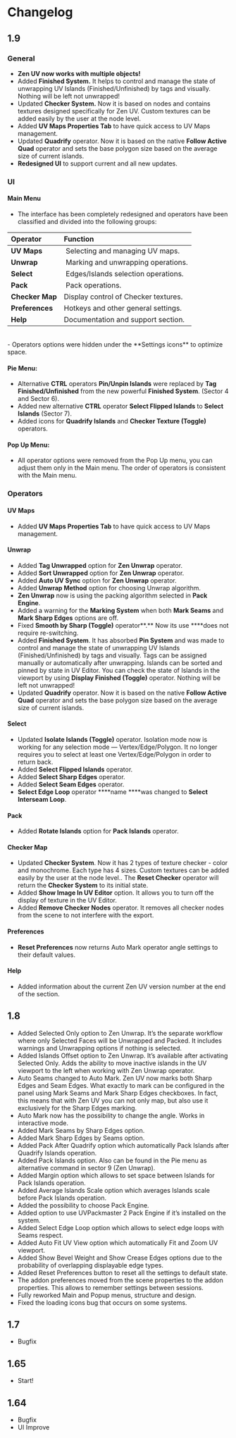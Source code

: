 # Changelog

## 1.9
### General

- **Zen UV now works with multiple objects!**
- Added **Finished System.** It helps to control and manage the state of unwrapping UV Islands (Finished/Unfinished) by tags and visually. Nothing will be left not unwrapped!
- Updated **Checker System.** Now it is based on nodes and contains textures designed specifically for Zen UV. Custom textures can be added easily by the user at the node level.
- Added **UV Maps Properties Tab** to have quick access to UV Maps management.
- Updated **Quadrify** operator. Now it is based on the native **Follow Active Quad** operator and sets the base polygon size based on the average size of current islands.
- **Redesigned UI** to support current and all new updates.

### UI

#### **Main Menu**

- The interface has been completely redesigned and operators have been classified and divided into the following groups:

Operator | Function
:---|:---
    **UV Maps**  |          Selecting and managing UV maps. 
    **Unwrap**    |           Marking and unwrapping operations.
    **Select**   |               Edges/Islands selection operations.
    **Pack**      |               Pack operations.
    **Checker Map**   |   Display control of Checker textures.
    **Preferences**    |     Hotkeys and other general settings.
    **Help**            |        Documentation and support section.

<br>
- Operators options were hidden under the **Settings icons** to optimize space.

#### **Pie Menu:**

- Alternative **CTRL** operators **Pin/Unpin Islands** were replaced by **Tag Finished/Unfinished** from the new powerful **Finished System**. (Sector 4 and Sector 6).
- Added new alternative **CTRL** operator **Select Flipped Islands** to **Select Islands** (Sector 7).
- Added icons for **Quadrify Islands** and **Checker Texture (Toggle)** operators.

#### **Pop Up Menu:**

- All operator options were removed from the Pop Up menu, you can adjust them only in the Main menu. The order of operators is consistent with the Main menu.

### Operators

#### **UV Maps**

- Added **UV Maps Properties Tab** to have quick access to UV Maps management.

#### **Unwrap**

- Added **Tag Unwrapped** option for **Zen Unwrap** operator.
- Added **Sort Unwrapped** option for **Zen Unwrap** operator.
- Added **Auto UV Sync** option for **Zen Unwrap** operator.
- Added **Unwrap Method** option for choosing Unwrap algorithm.
- **Zen Unwrap** now is using the packing algorithm selected in **Pack Engine**.
- Added a warning for the **Marking System** when both **Mark Seams** and **Mark Sharp Edges** options are off.
- Fixed **Smooth by Sharp (Toggle)** operator**.** Now its use ****does not require re-switching.
- Added **Finished System**. It has absorbed **Pin System** and was made to control and manage the state of unwrapping UV Islands (Finished/Unfinished) by tags and visually. Tags can be assigned manually or automatically after unwrapping. Islands can be sorted and pinned by state in UV Editor. You can check the state of Islands in the viewport by using **Display Finished (Toggle)** operator. Nothing will be left not unwrapped!
- Updated **Quadrify** operator. Now it is based on the native **Follow Active Quad** operator and sets the base polygon size based on the average size of current islands.

#### **Select**

- Updated **Isolate Islands (Toggle)** operator. Isolation mode now is working for any selection mode — Vertex/Edge/Polygon. It no longer requires you to select at least one Vertex/Edge/Polygon in order to return back.
- Added **Select Flipped Islands** operator.
- Added **Select Sharp Edges** operator.
- Added **Select Seam Edges** operator.
- **Select Edge Loop** operator ****name ****was changed to **Select Interseam Loop**.

#### **Pack**

- Added **Rotate Islands** option for **Pack Islands** operator.

#### **Checker Map**

- Updated **Checker System**. Now it has 2 types of texture checker - color and monochrome. Each type has 4 sizes. Custom textures can be added easily by the user at the node level.. The **Reset Checker** operator will return the **Checker System** to its initial state.
- Added **Show Image In UV Editor** option. It allows you to turn off the display of texture in the UV Editor.
- Added **Remove Checker Nodes** operator. It removes all checker nodes from the scene to not interfere with the export.

#### **Preferences**

- **Reset Preferences** now returns Auto Mark operator angle settings to their default values.

#### **Help**

- Added information about the current Zen UV version number at the end of the section.

## 1.8
- Added Selected Only option to Zen Unwrap. It’s the separate workflow where only Selected Faces will be Unwrapped and Packed. It includes warnings and Unwrapping options if nothing is selected.
- Added Islands Offset option to Zen Unwrap. It’s available after activating Selected Only. Adds the ability to move inactive islands in the UV viewport to the left when working with Zen Unwrap operator.
- Auto Seams changed to Auto Mark. Zen UV now marks both Sharp Edges and Seam Edges. What exactly to mark can be configured in the panel using Mark Seams and Mark Sharp Edges checkboxes. In fact, this means that with Zen UV you can not only map, but also use it exclusively for the Sharp Edges marking.
- Auto Mark now has the possibility to change the angle. Works in interactive mode.
- Added Mark Seams by Sharp Edges option.
- Added Mark Sharp Edges by Seams option.
- Added Pack After Quadrify option which automatically Pack Islands after Quadrify Islands operation.
- Added Pack Islands option. Also can be found in the Pie menu as alternative command in sector 9 (Zen Unwrap).
- Added Margin option which allows to set space between Islands for Pack Islands operation.
- Added Average Islands Scale option which averages Islands scale before Pack Islands operation.
- Added the possibility to choose Pack Engine.
- Added option to use UVPackmaster 2 Pack Engine if it’s installed on the system.
- Added Select Edge Loop option which allows to select edge loops with Seams respect.
- Added Auto Fit UV View option which automatically Fit and Zoom UV viewport.
- Added Show Bevel Weight and Show Crease Edges options due to the probability of overlapping displayable edge types.
- Added Reset Preferences button to reset all the settings to default state.
- The addon preferences moved from the scene properties to the addon properties. This allows to remember settings between sessions.
- Fully reworked Main and Popup menus, structure and design.
- Fixed the loading icons bug that occurs on some systems.

## 1.7
- Bugfix

## 1.65
- Start!

## 1.64
- Bugfix
- UI Improve